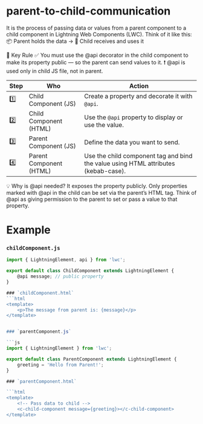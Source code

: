 # parent-to-child-communication

It is the process of passing data or values from a parent component to a child component in Lightning Web Components (LWC).
Think of it like this:
📦 Parent holds the data → 🧒 Child receives and uses it

🔑 Key Rule
✅ You must use the @api decorator in the child component to make its property public — so the parent can send values to it.
❗ @api is used only in child JS file, not in parent.

| Step | Who                     | Action                                                                             |
| ---- | ----------------------- | ---------------------------------------------------------------------------------- |
| 1️⃣  | Child Component (JS)    | Create a property and decorate it with `@api`.                                     |
| 2️⃣  | Child Component (HTML)  | Use the `@api` property to display or use the value.                               |
| 3️⃣  | Parent Component (JS)   | Define the data you want to send.                                                  |
| 4️⃣  | Parent Component (HTML) | Use the child component tag and bind the value using HTML attributes (kebab-case). |

💡 Why is @api needed?
It exposes the property publicly.
Only properties marked with @api in the child can be set via the parent’s HTML tag.
Think of @api as giving permission to the parent to set or pass a value to that property.




# Example

### `childComponent.js`
```js
import { LightningElement, api } from 'lwc';

export default class ChildComponent extends LightningElement {
    @api message; // public property
}

### `childComponent.html`
```html
<template>
    <p>The message from parent is: {message}</p>
</template>


### `parentComponent.js`

```js
import { LightningElement } from 'lwc';

export default class ParentComponent extends LightningElement {
    greeting = 'Hello from Parent!';
}

### `parentComponent.html`

```html
<template>
    <!-- Pass data to child -->
    <c-child-component message={greeting}></c-child-component>
</template>

